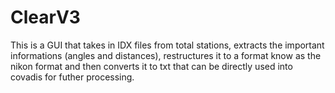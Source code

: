 # ClearV3
This is a GUI that takes in IDX files from total stations, extracts the important informations (angles and distances), restructures it to a format know as the nikon format and then converts it to txt that can be directly used into covadis for futher processing. 
